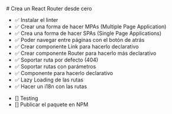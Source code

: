 # Crea un React Router desde cero

+ ✅ Instalar el linter
+ ✅ Crear una forma de hacer MPAs (Multiple Page Application)
+ ✅ Crea una forma de hacer SPAs (Single Page Applications)
+ ✅ Poder navegar entre páginas con el botón de atrás
+ ✅ Crear componente Link para hacerlo declarativo
+ ✅ Crear componente Router para hacerlo más declarativo
+ ✅ Soportar ruta por defecto (404)
+ ✅ Soportar rutas con parámetros
+ ✅ Componente <Route /> para hacerlo declarativo
+ ✅ Lazy Loading de las rutas
+ ✅ Hacer un i18n con las rutas

- [] Testing
- [] Publicar el paquete en NPM

